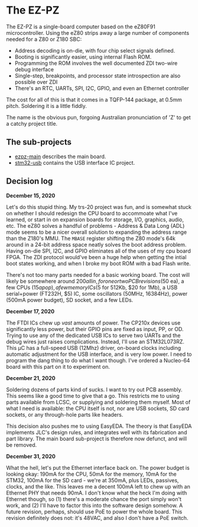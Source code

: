 # The EZ-PZ

The EZ-PZ is a single-board computer based on the eZ80F91 microcontroller. Using the eZ80 strips away a large number of components needed for a Z80 or Z180 SBC:

  - Address decoding is on-die, with four chip select signals defined.
  - Booting is significantly easier, using internal Flash ROM.
  - Programming the ROM involves the well documented ZDI two-wire debug interface
  - Single-step, breakpoints, and processor state introspection are also possible over ZDI
  - There's an RTC, UARTs, SPI, I2C, GPIO, and even an Ethernet controller

The cost for all of this is that it comes in a TQFP-144 package, at 0.5mm pitch. Soldering it is a little fiddly.

The name is the obvious pun, forgoing Australian pronunciation of 'Z' to get a catchy project title.

## The sub-projects

  - [ezpz-main](ezpz-main) describes the main board.
  - [stm32-usb](stm32-usb) contains the USB interface IC project.

## Decision log

**December 15, 2020**

Let's do this stupid thing. My trs-20 project was fun, and is somewhat stuck on whether I should redesign the CPU board to accommoate what I've learned, or start in on expansion boards for storage, I/O, graphics, audio, etc. The eZ80 solves a handful of problems - Address & Data Long (ADL) mode seems to be a nicer overall solution to expanding the address range than the Z180's MMU. The `MBASE` register shifting the Z80 mode's 64k around in a 24-bit address space neatly solves the boot address problem. Having on-die SPI, I2C, and GPIO eliminates all of the uses of my cpu board FPGA. The ZDI protocol would've been a huge help when getting the intial boot states working, and when I broke my boot ROM with a bad Flash write.

There's not too many parts needed for a basic working board. The cost will likely be somewhere around $200 all in, for one or two PCB revisions ($50 ea), a few CPUs ($15 a pop), a few memory ICs ($5 for 512Kb, $20 for 1Mb), a USB serial+power (FT232H, $5) IC, some oscillators (50MHz, 16384Hz), power (500mA power budget), SD socket, and a few LEDs.

**December 17, 2020**

The FTDI ICs chew up _vast_ amounts of power. The CP210x devices use significantly less power, but their GPIO pins are fixed as input, PP, or OD. Trying to use any of the dedicated USB ICs to serve two UARTs and the debug wires just raises complications. Instead, I'll use an STM32L073RZ. This µC has a full-speed USB (12Mhz) driver, on-board clocks including automatic adjustment for the USB interface, and is very low power. I need to program the dang thing to do what I want though. I've ordered a Nucleo-64 board with this part on it to experiment on.

**December 21, 2020**

Soldering dozens of parts kind of sucks. I want to try out PCB assembly. This seems like a good time to give that a go. This restricts me to using parts available from LCSC, or supplying and soldering them myself. Most of what I need is available: the CPU itself is not, nor are USB sockets, SD card sockets, or any through-hole parts like headers.

This decision also pushes me to using EasyEDA. The theory is that EasyEDA implements JLC's design rules, and integrates well with its fabrication and part library. The main board sub-project is therefore now defunct, and will be removed.

**December 31, 2020**

What the hell, let's put the Ethernet interface back on. The power budget is looking okay: 190mA for the CPU, 50mA for the memory, 10mA for the STM32, 100mA for the SD card - we're at 350mA, plus LEDs, passives, clocks, and the like. This leaves me a decent 100mA left to chew up with an Ethernet PHY that needs 90mA. I don't know what the heck I'm doing with Ethernet though, so (1) there's a moderate chance the port simply won't work, and (2) I'll have to factor this into the software design somehow. A future revision, perhaps, should use PoE to power the whole board. This revision definitely does not: it's 48VAC, and also I don't have a PoE switch.
